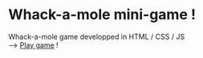 # Whack-a-mole mini-game !

Whack-a-mole game developped in HTML / CSS / JS <br>
--> [Play game](https://vavart.github.io/whack-a-mole/) !
